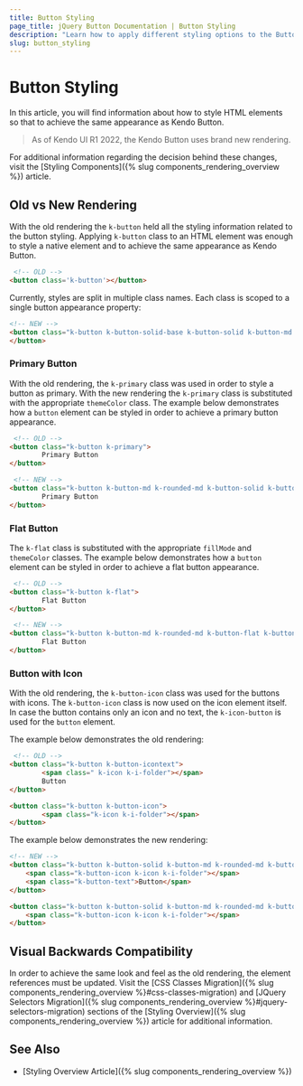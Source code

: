```yaml
---
title: Button Styling
page_title: jQuery Button Documentation | Button Styling
description: "Learn how to apply different styling options to the Button widget."
slug: button_styling
---
```


# Button Styling

In this article, you will find information about how to style HTML elements so that to achieve the same appearance as Kendo Button.

> As of Kendo UI R1 2022, the Kendo Button uses brand new rendering.

For additional information regarding the decision behind these changes, visit the [Styling Components]({% slug components_rendering_overview %}) article.


## Old vs New Rendering

With the old rendering the `k-button` held all the styling information related to the button styling. Applying `k-button` class to an HTML element was enough to style a native element and to achieve the same appearance as Kendo Button.

```html
 <!-- OLD -->
<button class='k-button'></button>
```

Currently, styles are split in multiple class names. Each class is scoped to a single button appearance property:

```html
<!-- NEW -->
<button class="k-button k-button-solid-base k-button-solid k-button-md k-rounded-md" >
</button>
```

### Primary Button

With the old rendering, the `k-primary` class was used in order to style a button as primary. With the new rendering the `k-primary` class is substituted with the appropriate `themeColor` class.
The example below demonstrates how a `button` element can be styled in order to achieve a primary button appearance.

```html
 <!-- OLD -->
<button class="k-button k-primary">
        Primary Button
</button>

 <!-- NEW -->
<button class="k-button k-button-md k-rounded-md k-button-solid k-button-solid-primary">
        Primary Button
</button>
```

### Flat Button

The `k-flat` class is substituted with the appropriate `fillMode` and `themeColor` classes.
The example below demonstrates how a `button` element can be styled in order to achieve a flat button appearance.

```html
 <!-- OLD -->
<button class="k-button k-flat">
        Flat Button
</button>

 <!-- NEW -->
<button class="k-button k-button-md k-rounded-md k-button-flat k-button-flat-base">
        Flat Button
</button>
```

### Button with Icon

With the old rendering, the `k-button-icon` class was used for the buttons with icons. The `k-button-icon` class is now used on the icon element itself. In case the button contains only an icon and no text, the `k-icon-button` is used for the `button` element.

The example below demonstrates the old rendering:

```html
 <!-- OLD -->
<button class="k-button k-button-icontext">
        <span class=" k-icon k-i-folder"></span>
        Button
</button>

<button class="k-button k-button-icon">
        <span class="k-icon k-i-folder"></span>
</button>
```

The example below demonstrates the new rendering:

```html
<!-- NEW -->
<button class="k-button k-button-solid k-button-md k-rounded-md k-button-solid-base">
    <span class="k-button-icon k-icon k-i-folder"></span>
    <span class="k-button-text">Button</span>
</button>

<button class="k-button k-button-solid k-button-md k-rounded-md k-button-solid-base k-icon-button">
    <span class="k-button-icon k-icon k-i-folder"></span>
</button>
```


## Visual Backwards Compatibility

In order to achieve the same look and feel as the old rendering, the element references must be updated. Visit the [CSS Classes Migration]({% slug components_rendering_overview %}#css-classes-migration) and [JQuery Selectors Migration]({% slug components_rendering_overview %}#jquery-selectors-migration) sections of the [Styling Overview]({% slug components_rendering_overview %}) article for additional information.

## See Also

* [Styling Overview Article]({% slug components_rendering_overview %})
